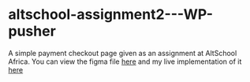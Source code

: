 # altschool-assignment2---WP-pusher
A simple payment checkout page given as an assignment at AltSchool Africa.
You can view the figma file [here](https://www.figma.com/file/OJMDeEi2fWlPBFrlJFEgFx/wp-pusher-checkout?type=design&node-id=3%3A3&mode=design&t=2RyINDPmPXC8covs-1) and my live implementation of it [here](https://playful-strudel-5f001d.netlify.app/)
